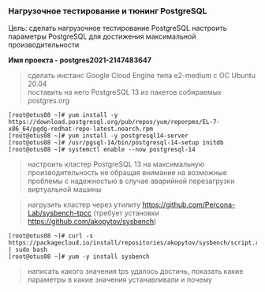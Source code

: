 ### Нагрузочное тестирование и тюнинг PostgreSQL

Цель:
сделать нагрузочное тестирование PostgreSQL
настроить параметры PostgreSQL для достижения максимальной производительности

<b>Имя проекта - postgres2021-2147483647</b>

> сделать инстанс Google Cloud Engine типа e2-medium с ОС Ubuntu 20.04  
> поставить на него PostgreSQL 13 из пакетов собираемых postgres.org  
```console
[root@otus08 ~]# yum install -y https://download.postgresql.org/pub/repos/yum/reporpms/EL-7-x86_64/pgdg-redhat-repo-latest.noarch.rpm
[root@otus08 ~]# yum install -y postgresql14-server
[root@otus08 ~]# /usr/pgsql-14/bin/postgresql-14-setup initdb
[root@otus08 ~]# systemctl enable --now postgresql-14
```
> настроить кластер PostgreSQL 13 на максимальную производительность не обращая внимание на возможные проблемы с надежностью в случае аварийной перезагрузки виртуальной машины  

> нагрузить кластер через утилиту https://github.com/Percona-Lab/sysbench-tpcc (требует установки https://github.com/akopytov/sysbench)  
```console
[root@otus08 ~]# curl -s https://packagecloud.io/install/repositories/akopytov/sysbench/script.rpm.sh | sudo bash
[root@otus08 ~]# yum -y install sysbench
```
> написать какого значения tps удалось достичь, показать какие параметры в какие значения устанавливали и почему  
